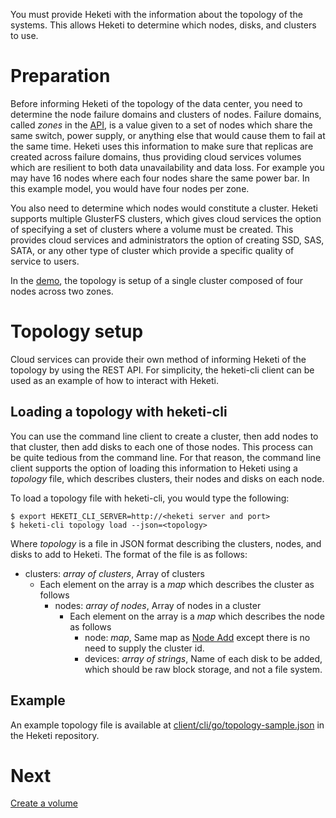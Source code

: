 You must provide Heketi with the information about the topology of the systems.  This allows Heketi to determine which nodes, disks, and clusters to use.

# Preparation
Before informing Heketi of the topology of the data center, you need to determine the node failure domains and clusters of nodes.  Failure domains, called _zones_ in the [API](https://github.com/heketi/heketi/wiki/API#node_add), is a value given to a set of nodes which share the same switch, power supply, or anything else that would cause them to fail at the same time. Heketi uses this information to make sure that replicas are created across failure domains, thus providing cloud services volumes which are resilient to both data unavailability and data loss.  For example you may have 16 nodes where each four nodes share the same power bar.  In this example model, you would have four nodes per zone.

You also need to determine which nodes would constitute a cluster.  Heketi supports multiple GlusterFS clusters, which gives cloud services the option of specifying a set of clusters where a volume must be created.  This provides cloud services and administrators the option of creating SSD, SAS, SATA, or any other type of cluster which provide a specific quality of service to users.

In the [demo](http://github.com/heketi/heketi/wiki/Demo),
the topology is setup of a single cluster composed of four nodes across two zones.

# Topology setup
Cloud services can provide their own method of informing Heketi of the topology by using the REST API.  For simplicity, the heketi-cli client can be used as an example of how to interact with Heketi.

## Loading a topology with heketi-cli
You can use the command line client to create a cluster, then add nodes to that cluster, then add disks to each one of those nodes.  This process can be quite tedious from the command line.  For that reason, the command line client supports the option of loading this information to Heketi using a _topology_ file, which describes clusters, their nodes and disks on each node.

To load a topology file with heketi-cli, you would type the following:

```
$ export HEKETI_CLI_SERVER=http://<heketi server and port>
$ heketi-cli topology load --json=<topology>
```

Where _topology_ is a file in JSON format describing the clusters, nodes, and disks to add to Heketi.  The format of the file is as follows:

* clusters: _array of clusters_, Array of clusters
    * Each element on the array is a _map_ which describes the cluster as follows
        * nodes: _array of nodes_, Array of nodes in a cluster
            * Each element on the array is a _map_ which describes the node as follows
                * node: _map_, Same map as [Node Add](https://github.com/heketi/heketi/wiki/API#node_add) except there is no need to supply the cluster id.
                * devices: _array of strings_, Name of each disk to be added, which should be raw block storage, and not a file system.

## Example
An example topology file is available at
[client/cli/go/topology-sample.json](https://github.com/heketi/heketi/blob/master/client/cli/go/topology-sample.json)
in the Heketi repository.


# Next
[Create a volume](./volume.md)

